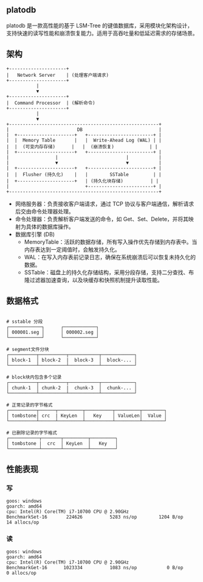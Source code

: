 ## platodb
platodb 是一款高性能的基于 LSM-Tree 的键值数据库，采用模块化架构设计，支持快速的读写性能和崩溃恢复能力。适用于高吞吐量和低延迟需求的存储场景。

## 架构

```
+---------------------+
|   Network Server    | (处理客户端请求)
+---------------------+
           |
           ▼
+---------------------+
|  Command Processor  | (解析命令)
+---------------------+
           |
           ▼
+-------------------------------------------------------+
|                         DB                            |
|  +---------------------+   +------------------------+ |
|  |  Memory Table       |   |  Write-Ahead Log (WAL) | |
|  |  (可变内存存储)      |   |  (崩溃恢复)             | |
|  +---------------------+   +------------------------+ |
|                 |                         |           |
|                 ▼                         ▼           |
|  +---------------------+   +------------------------+ |
|  |  Flusher (持久化)    |   |        SSTable         | |
|  +---------------------+   | (持久化块存储)          | |
|                            +------------------------+ |
+-------------------------------------------------------+
```
- 网络服务器：负责接收客户端请求，通过 TCP 协议与客户端通信，解析请求后交由命令处理器处理。
- 命令处理器：负责解析客户端发送的命令，如 Get、Set、Delete，并将其映射为具体的数据库操作。
- 数据库引擎 (DB)
  - MemoryTable：活跃的数据存储，所有写入操作优先存储到内存表中。当内存表达到一定阈值时，会触发持久化。
  - WAL：在写入内存表前记录日志，确保在系统崩溃后可以恢复未持久化的数据。
  - SSTable：磁盘上的持久化存储结构，采用分段存储，支持二分查找、布隆过滤器加速查询，以及块缓存和快照机制提升读取性能。

## 数据格式

```aiignore

# sstable 分段
┌────────────┐      ┌────────────┐
│ 000001.seg │      │ 000002.seg │
└────────────┘      └────────────┘ 

# segment文件分块
┌──────────┬──────────┬───────────┬────────────┐
│ block-1  │ block-2  |  block-3  │  block-... │
└──────────┴──────────┴───────────┴────────────┘

# block块内包含多个记录
┌──────────┬──────────┬───────────┬────────────┐
│ chunk-1  │ chunk-2  |  chunk-3  │  chunk-... │
└──────────┴──────────┴───────────┴────────────┘

# 正常记录的字节格式
┌──────────┬──────┬─────────┬──────────┬─────────┬────────┐
│ tombstone│ crc  | KeyLen  │   Key    │ ValueLen│  Value │
└──────────┴──────┴─────────┴──────────┴─────────┴────────┘

# 已删除记录的字节格式
┌───────────┬───────┬─────────┬─────────┐
│ tombstone |  crc  │ KeyLen  │   Key   │
└───────────┴───────┴─────────┴─────────┘
```

## 性能表现

### 写

```
goos: windows
goarch: amd64
cpu: Intel(R) Core(TM) i7-10700 CPU @ 2.90GHz
BenchmarkSet-16    	  224626	      5283 ns/op	    1204 B/op	      14 allocs/op
```

### 读

```
goos: windows
goarch: amd64
cpu: Intel(R) Core(TM) i7-10700 CPU @ 2.90GHz
BenchmarkGet-16    	 1023334	      1083 ns/op	       0 B/op	       0 allocs/op
```